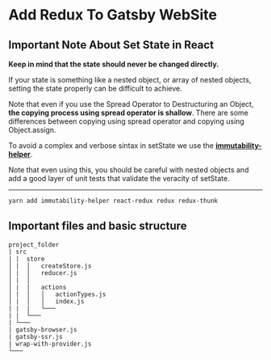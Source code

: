 # Add Redux To Gatsby WebSite

## Important Note About Set State in React

**Keep in mind that the state should never be changed directly.**

If your state is something like a nested object, or array of nested objects, setting the state properly can be difficult to achieve.

Note that even if you use the Spread Operator to Destructuring an Object, **the copying process using spread operator is shallow**. There are some differences between copying using spread operator and copying using Object.assign.

To avoid a complex and verbose sintax in setState we use the **[immutability-helper](https://github.com/kolodny/immutability-helper#readme)**.

Note that even using this, you should be careful with nested objects and add a good layer of unit tests that validate the veracity of setState.

---
```sh
yarn add immutability-helper react-redux redux redux-thunk
```

## Important files and basic structure
```
project_folder
| src
| |  store
│ |  │   createStore.js
│ |  │   reducer.js
│ |  │
│ |  |   actions
│ |  │   │   actionTypes.js
│ |  │   │   index.js
| |  |   └───   
| |  └─── 
| └───
| gatsby-browser.js
| gatsby-ssr.js
| wrap-with-provider.js
└───
```

